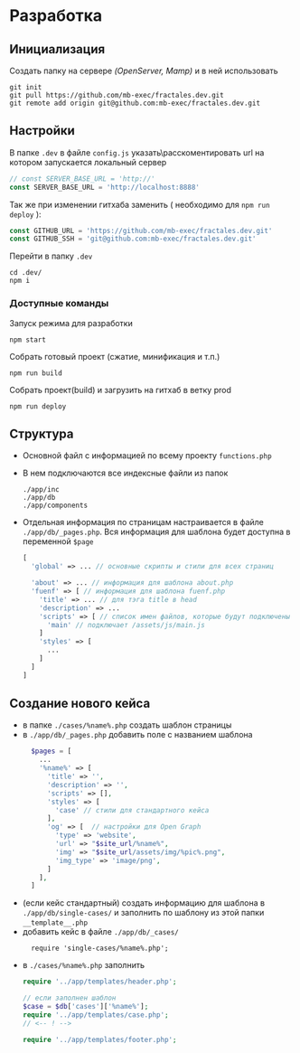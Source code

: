 # Разработка

## Инициализация
Создать папку на сервере *(OpenServer, Mamp)* и в ней использовать
```
git init
git pull https://github.com/mb-exec/fractales.dev.git
git remote add origin git@github.com:mb-exec/fractales.dev.git
```

## Настройки
В папке `.dev` в файле `config.js` указать\расскоментировать url на котором запускается локальный сервер

```js
// const SERVER_BASE_URL = 'http://'
const SERVER_BASE_URL = 'http://localhost:8888'
```
Так же при изменении гитхаба заменить ( необходимо для `npm run deploy` ):


```js
const GITHUB_URL = 'https://github.com/mb-exec/fractales.dev.git'
const GITHUB_SSH = 'git@github.com:mb-exec/fractales.dev.git'
```
Перейти в папку `.dev`
```
cd .dev/
npm i
```
### Доступные команды

Запуск режима для разработки
```
npm start
```
Собрать готовый проект (сжатие, минификация и т.п.)
```
npm run build
```
Собрать проект(build) и загрузить на гитхаб в ветку prod
```
npm run deploy
```

## Структура
- Основной файл с информацией по всему проекту `functions.php`

- В нем подключаются все индексные файли из папок 
  ```
  ./app/inc 
  ./app/db 
  ./app/components
  ```
- Отдельная информация по страницам настраивается в файле `./app/db/_pages.php`. Вся информация для шаблона будет доступна в переменной `$page`
  ```php
  [
    'global' => ... // основные скрипты и стили для всех страниц

    'about' => ... // информация для шаблона about.php
    'fuenf' => [ // информация для шаблона fuenf.php
      'title' => ... // для тэга title в head
      'description' => ...
      'scripts' => [ // список имен файлов, которые будут подключены в шаблоне
        'main' // подключает /assets/js/main.js 
      ]
      'styles' => [
        ...
      ]
    ]
  ]
  ```

## Создание нового кейса
- в папке `./cases/%name%.php` создать шаблон страницы 
- в `./app/db/_pages.php` добавить поле с названием шаблона
  ```php
    $pages = [
      ...
      '%name%' => [
        'title' => '',
        'description' => '',
        'scripts' => [],
        'styles' => [
          'case' // стили для стандартного кейса
        ],
        'og' => [  // настройки для Open Graph
          'type' => 'website',
          'url' => "$site_url/%name%",
          'img' => "$site_url/assets/img/%pic%.png",
          'img_type' => 'image/png',
        ]
      ],
    ]

  ``` 
- (если кейс стандартный) создать информацию для шаблона в `./app/db/single-cases/` и заполнить по шаблону из этой папки `__template__.php`
- добавить кейс в файле `./app/db/_cases/`
  ```
    require 'single-cases/%name%.php';
  ```
- в `./cases/%name%.php` заполнить 
  ```php
  require '../app/templates/header.php';

  // если заполнен шаблон
  $case = $db['cases']['%name%'];
  require '../app/templates/case.php';
  // <-- ! -->

  require '../app/templates/footer.php';
  ```